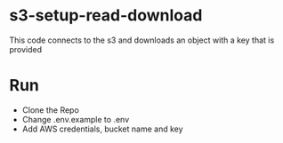 # s3-setup-read-download

This code connects to the s3 and downloads an object with a key that is provided

# Run

- Clone the Repo
- Change .env.example to .env
- Add AWS credentials, bucket name and key